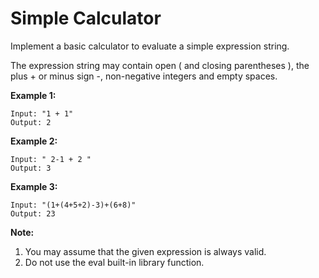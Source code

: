 # Simple Calculator

Implement a basic calculator to evaluate a simple expression string.

The expression string may contain open ( and closing parentheses ), the plus + or minus sign -, non-negative integers and empty spaces.

**Example 1:**
````
Input: "1 + 1"
Output: 2
````

**Example 2:**
````
Input: " 2-1 + 2 "
Output: 3
````

**Example 3:**
````
Input: "(1+(4+5+2)-3)+(6+8)"
Output: 23
````

**Note:**  
1. You may assume that the given expression is always valid.
2. Do not use the eval built-in library function.